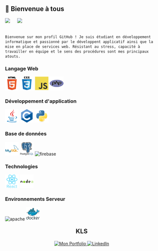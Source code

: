 ## 👋 Bienvenue à tous

<img src="http://github-profile-summary-cards.vercel.app/api/cards/stats?username=iklsi&theme=monokai" width="290" style="margin-right: 20px; margin-bottom: 20px;">
<img src="https://github-readme-stats.vercel.app/api/top-langs?username=iklsi&show_icons=true&locale=en&layout=compact" width="310" style="margin-bottom: 20px;">

	Bienvenue sur mon profil GitHub ! Je suis étudiant en développement informatique et passionné par le développent applicatif ainsi que la mise en place de services web. Résistant au stress, capacité à travailler en équipe et le sens des procédures sont mes principaux atouts.

### Langage Web
<img src="https://raw.githubusercontent.com/devicons/devicon/master/icons/html5/html5-original-wordmark.svg" alt="html5" width="45" height="45">
<img src="https://raw.githubusercontent.com/devicons/devicon/master/icons/css3/css3-original-wordmark.svg" alt="css3" width="45" height="45">
<img src="https://raw.githubusercontent.com/devicons/devicon/master/icons/javascript/javascript-original.svg" alt="javascript" width="45" height="45">
<img src="https://raw.githubusercontent.com/devicons/devicon/master/icons/php/php-original.svg" alt="php" width="45" height="45">

### Développement d'application
<img src="https://raw.githubusercontent.com/devicons/devicon/master/icons/java/java-original.svg" alt="java" width="45" height="45">
<img src="https://raw.githubusercontent.com/devicons/devicon/master/icons/c/c-original.svg" alt="c" width="45" height="45">
<img src="https://raw.githubusercontent.com/devicons/devicon/master/icons/python/python-original.svg" alt="python" width="45" height="45">

### Base de données
<img src="https://raw.githubusercontent.com/devicons/devicon/master/icons/mysql/mysql-original-wordmark.svg" alt="mysql" width="45" height="45">
<img src="https://raw.githubusercontent.com/devicons/devicon/master/icons/postgresql/postgresql-original-wordmark.svg" alt="postgresql" width="45" height="45">
<img src="https://www.vectorlogo.zone/logos/firebase/firebase-icon.svg" alt="firebase" width="45" height="45">

### Technologies
<img src="https://raw.githubusercontent.com/devicons/devicon/master/icons/react/react-original-wordmark.svg" alt="react" width="45" height="45">
<img src="https://raw.githubusercontent.com/devicons/devicon/master/icons/nodejs/nodejs-original-wordmark.svg" alt="nodejs" width="45" height="45">

### Environnements Serveur
<img src="https://www.vectorlogo.zone/logos/apache/apache-icon.svg" alt="apache" width="45" height="45">
<img src="https://raw.githubusercontent.com/devicons/devicon/master/icons/docker/docker-original-wordmark.svg" alt="docker" width="45" height="45">

<div align="center">
	<p style="font-size: 20px; font-weight: bold;">
		KLS
	</p>
	<a href="https://iklsi.github.io/Portfolio/">
		<img src="https://img.shields.io/badge/my_portfolio-000?style=for-the-badge&logo=ko-fi&logoColor=white" alt="Mon Portfolio">
	</a>
	<a href="https://www.linkedin.com/in/kyliann-levesque-87711a277/">
		<img src="https://img.shields.io/badge/linkedin-0A66C2?style=for-the-badge&logo=linkedin&logoColor=white" alt="LinkedIn">
	</a>
</div>
